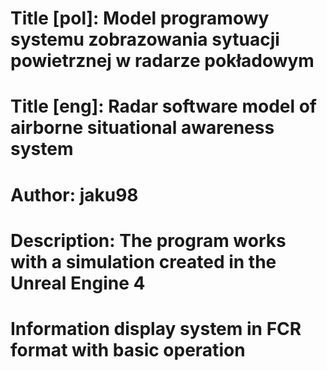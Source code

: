 # Title [pol]: Model programowy systemu zobrazowania sytuacji powietrznej w radarze pokładowym
# Title [eng]: Radar software model of airborne situational awareness system
# Author: jaku98
# Description: The program works with a simulation created in the Unreal Engine 4
#              Information display system in FCR format with basic operation
